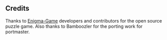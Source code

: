 ## Credits

Thanks to [Enigma-Game](https://github.com/Enigma-Game/Enigma) developers and contributors for the open source puzzle game.  Also thanks to Bamboozler for the porting work for portmaster.

